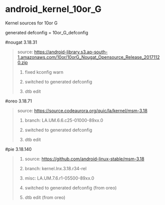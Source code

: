 # android_kernel_10or_G
Kernel sources for 10or G

generated defconfig = 10or_G_defconfig

#nougat 3.18.31
>source: https://android-library.s3.ap-south-1.amazonaws.com/10or/10orG_Nougat_Opensource_Release_20171120.zip
>
>1. fixed kconfig warn
>
>2. switched to generated defconfig
>
>3. dtb edit

    
#oreo 3.18.71
>source: https://source.codeaurora.org/quic/la/kernel/msm-3.18
>
>1. branch: LA.UM.6.6.c25-01000-89xx.0
>
>2. switched to generated defconfig
>
>3. dtb edit
    
#pie 3.18.140
>1. source: https://github.com/android-linux-stable/msm-3.18
>
>2. branch: kernel.lnx.3.18.r34-rel
>
>3. misc: LA.UM.7.6.r1-05500-89xx.0
>
>4. switched to generated defconfig (from oreo)
>
>5. dtb edit (from oreo)
